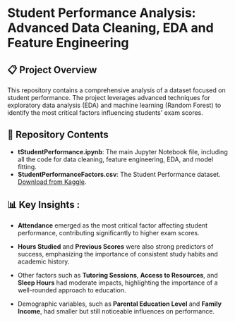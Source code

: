 # Student Performance Analysis: Advanced Data Cleaning, EDA and Feature Engineering 

## 📋 Project Overview
This repository contains a comprehensive analysis of a dataset focused on student performance. The project leverages advanced techniques for exploratory data analysis (EDA) and machine learning (Random Forest) to identify the most critical factors influencing students' exam scores.

## 📂 Repository Contents
- **tStudentPerformance.ipynb**: The main Jupyter Notebook file, including all the code for data cleaning, feature engineering, EDA, and model fitting.
- **StudentPerformanceFactors.csv**: The Student Performance dataset. [Download from Kaggle](https://www.kaggle.com/datasets/lainguyn123/student-performance-factors).

## 📊 Key Insights :

- **Attendance** emerged as the most critical factor affecting student performance, contributing significantly to higher exam scores.

- **Hours Studied** and **Previous Scores** were also strong predictors of success, emphasizing the importance of consistent study habits and academic history.

- Other factors such as **Tutoring Sessions**, **Access to Resources**, and **Sleep Hours** had moderate impacts, highlighting the importance of a well-rounded approach to education.

- Demographic variables, such as **Parental Education Level** and **Family Income**, had smaller but still noticeable influences on performance.
